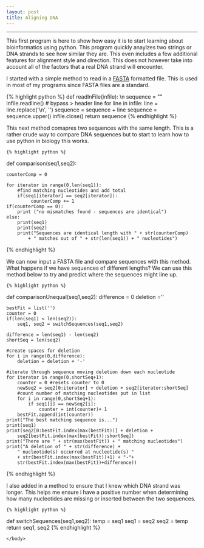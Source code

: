 ```yaml
---
layout: post
title: Aligning DNA
---
```

 

<html>


<body>
  <div id="container">
    <div class="inner">
      <hr>  

<section id="main_content">
          

<p>This first program is here to show how easy it is to start learning about bioinformatics using python. This program
quickly anaylzes two strings or DNA strands to see how similar they are. This even includes a few additional features
for alignment style and direction. This does not however take into account all of the factors that a real DNA strand will encounter.</p>
<p>I started with a simple method to read in a <a href ="https://en.wikipedia.org/wiki/FASTA_format">FASTA</a> formatted file. This is used in most of my programs since FASTA files are a standard. </p>



  {% highlight python %}
def readInFile(infile): \n
    sequence = "" 
    infile.readline()  # bypass > header line
    for line in infile:
        line = line.replace('\n', '')
        sequence = sequence + line
        sequence = sequence.upper()
    infile.close()
    return sequence
    {% endhighlight %}


  <p>This next method comapres two sequences with the same length. This is a rather crude way to compare DNA sequences but to start to learn how to use python in biology this works. </p>

    {% highlight python %}
def comparison(seq1,seq2):
        
    counterComp = 0 

    for iterator in range(0,len(seq1)):
        #find matching nucleotides and add total 
        if(seq1[iterator] == seq2[iterator]):
             counterComp += 1
    if(counterComp == 0):
        print ("no mismatches found - sequences are identical")
    else:        
        print(seq1)
        print(seq2)
        print("Sequences are identical length with " + str(counterComp) 
            + " matches out of " + str(len(seq1)) + " nucleotides")
  {% endhighlight %}

  <p> We can now input a FASTA file and compare sequences with this method. What happens if we have sequences of different lengths? We can use this method below to try and predict where the sequences might line up.</p>

    {% highlight python %}
def comparisonUnequal(seq1,seq2):
    difference = 0
    deletion =''

    bestFit = list('')
    counter = 0
    if(len(seq1) < len(seq2)):
        seq1, seq2 = switchSequences(seq1,seq2)

    difference = len(seq1) - len(seq2)
    shortSeq = len(seq2)

    #create spaces for deletion
    for i in range(0,difference):
        deletion = deletion + '-'   

    #iterate through sequence moving deletion down each nucleotide
    for iterator in range(0,shortSeq+1):
        counter = 0 #resets counter to 0
        newSeq2 = seq2[0:iterator] + deletion + seq2[iterator:shortSeq] 
        #count number of matching nucleotides put in list
        for i in range(0,shortSeq+1):
            if seq1[i] == newSeq2[i]:
                counter = int(counter)+ 1
        bestFit.append(int(counter))
    print("The best matching sequence is...")
    print(seq1)
    print(seq2[0:bestFit.index(max(bestFit))] + deletion + 
        seq2[bestFit.index(max(bestFit)):shortSeq])
    print("There are " + str(max(bestFit)) + " matching nucleotides")
    print("A deletion of " + str(difference) + 
        " nucleotide(s) occurred at nucleotide(s) " 
        + str(bestFit.index(max(bestFit))+1) + "-"+ 
        str(bestFit.index(max(bestFit))+difference))
  {% endhighlight %}

  <p> I also added in a method to ensure that I knew which DNA strand was longer. This helps me ensure i have a positive number when determining how many nucleotides are missing or inserted between the two sequences. 
  </p>

    {% highlight python %}
  def switchSequences(seq1,seq2):
      temp = seq1
      seq1 = seq2
      seq2 = temp
      return seq1, seq2
  {% endhighlight %}

  </section>
  </div>
</div>

    </body>
</html>
